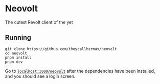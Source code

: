 # Neovolt
The cutest Revolt client of the yet
## Running
```console
git clone https://github.com/theycallhermax/neovolt
cd neovolt
pnpm install
pnpm dev
```
Go to [`localhost:3000/neovolt`](http://localhost:3000/neovolt/) after the dependencies have been installed, and you should see a login screen.
